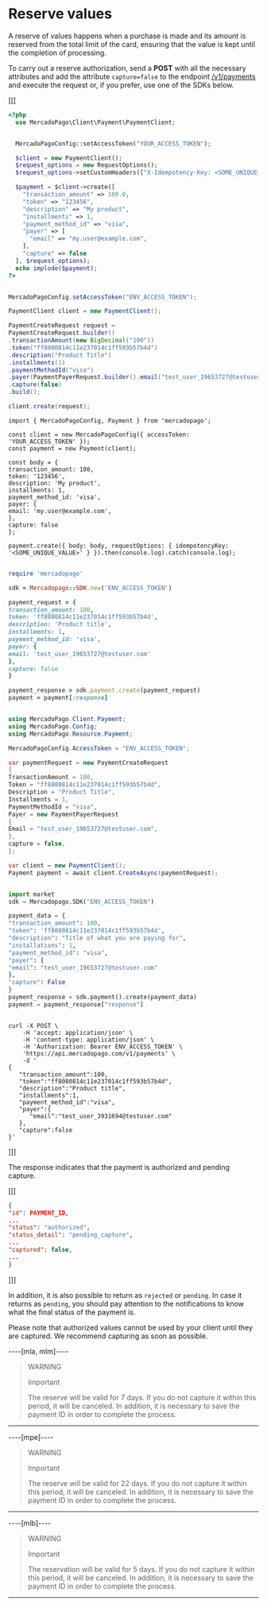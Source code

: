 # Reserve values

A reserve of values happens when a purchase is made and its amount is reserved from the total limit of the card, ensuring that the value is kept until the completion of processing.

To carry out a reserve authorization, send a **POST** with all the necessary attributes and add the attribute `capture=false` to the endpoint [/v1/payments](/developers/en/reference/payments/_payments/post) and execute the request or, if you prefer, use one of the SDKs below.

[[[
```php
<?php
  use MercadoPago\Client\Payment\PaymentClient;


  MercadoPagoConfig::setAccessToken("YOUR_ACCESS_TOKEN");

  $client = new PaymentClient();
  $request_options = new RequestOptions();
  $request_options->setCustomHeaders(["X-Idempotency-Key: <SOME_UNIQUE_VALUE>"]);

  $payment = $client->create([
    "transaction_amount" => 100.0,
    "token" => "123456",
    "description" => "My product",
    "installments" => 1,
    "payment_method_id" => "visa",
    "payer" => [
      "email" => "my.user@example.com",
    ],
    "capture" => false
  ], $request_options);
  echo implode($payment);
?>
```
```java

MercadoPagoConfig.setAccessToken("ENV_ACCESS_TOKEN");

PaymentClient client = new PaymentClient();

PaymentCreateRequest request =
PaymentCreateRequest.builder()
.transactionAmount(new BigDecimal("100"))
.token("ff8080814c11e237014c1ff593b57b4d")
.description("Product Title")
.installments(1)
.paymentMethodId("visa")
.payer(PaymentPayerRequest.builder().email("test_user_19653727@testuser.com").build())
.capture(false)
.build();

client.create(request);

```
```node
import { MercadoPagoConfig, Payment } from 'mercadopago';

const client = new MercadoPagoConfig({ accessToken: 'YOUR_ACCESS_TOKEN' });
const payment = new Payment(client);

const body = {
transaction_amount: 100,
token: '123456',
description: 'My product',
installments: 1,
payment_method_id: 'visa',
payer: {
email: 'my.user@example.com',
},
capture: false
};

payment.create({ body: body, requestOptions: { idempotencyKey: '<SOME_UNIQUE_VALUE>' } }).then(console.log).catch(console.log);
```
```ruby

require 'mercadopago'

sdk = Mercadopago::SDK.new('ENV_ACCESS_TOKEN')

payment_request = {
transaction_amount: 100,
token: 'ff8080814c11e237014c1ff593b57b4d',
description: 'Product title',
installments: 1,
payment_method_id: 'visa',
payer: {
email: 'test_user_19653727@testuser.com'
},
capture: false
}

payment_response = sdk.payment.create(payment_request)
payment = payment[:response]
```
```csharp

using MercadoPago.Client.Payment;
using MercadoPago.Config;
using MercadoPago.Resource.Payment;

MercadoPagoConfig.AccessToken = "ENV_ACCESS_TOKEN";

var paymentRequest = new PaymentCreateRequest
{
TransactionAmount = 100,
Token = "ff8080814c11e237014c1ff593b57b4d",
Description = "Product Title",
Installments = 1,
PaymentMethodId = "visa",
Payer = new PaymentPayerRequest
{
Email = "test_user_19653727@testuser.com",
},
capture = false,
};

var client = new PaymentClient();
Payment payment = await client.CreateAsync(paymentRequest);
```
```python

import market
sdk = Mercadopago.SDK("ENV_ACCESS_TOKEN")

payment_data = {
"transaction_amount": 100,
"token": 'ff8080814c11e237014c1ff593b57b4d',
"description": "Title of what you are paying for",
"installations": 1,
"payment_method_id": "visa",
"payer": {
"email": "test_user_19653727@testuser.com"
},
"capture": False
}
payment_response = sdk.payment().create(payment_data)
payment = payment_response["response"]
```
```curl

curl -X POST \
    -H 'accept: application/json' \
    -H 'content-type: application/json' \
    -H 'Authorization: Bearer ENV_ACCESS_TOKEN' \
    'https://api.mercadopago.com/v1/payments' \
    -d '
{
   "transaction_amount":100,
   "token":"ff8080814c11e237014c1ff593b57b4d",
   "description":"Product title",
   "installments":1,
   "payment_method_id":"visa",
   "payer":{
      "email":"test_user_3931694@testuser.com"
   },
   "capture":false
}'

```
]]]


The response indicates that the payment is authorized and pending capture.


[[[
```json
{
"id": PAYMENT_ID,
...
"status": "authorized",
"status_detail": "pending_capture",
...
"captured": false,
...
}
```
]]]

In addition, it is also possible to return as `rejected` or `pending`. In case it returns as `pending`, you should pay attention to the notifications to know what the final status of the payment is.

Please note that authorized values cannot be used by your client until they are captured. We recommend capturing as soon as possible.


----[mla, mlm]----
> WARNING
>
> Important
>
> The reserve will be valid for 7 days. If you do not capture it within this period, it will be canceled. In addition, it is necessary to save the payment ID in order to complete the process.
------------

----[mpe]----
> WARNING
>
> Important
>
> The reserve will be valid for 22 days. If you do not capture it within this period, it will be canceled. In addition, it is necessary to save the payment ID in order to complete the process.
------------

----[mlb]----
> WARNING
>
> Important
>
> The reservation will be valid for 5 days. If you do not capture it within this period, it will be canceled. In addition, it is necessary to save the payment ID in order to complete the process.
------------